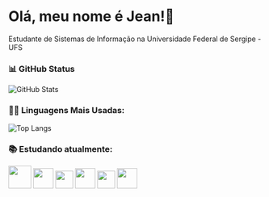 # Olá, meu nome é Jean!👋
Estudante de Sistemas de Informação na Universidade Federal de Sergipe - UFS

### 📊 GitHub Status
![GitHub Stats](https://github-readme-stats.vercel.app/api?username=jcjean&theme=transparent&bg_color=000&border_color=30A3DC&show_icons=true&icon_color=30A3DC&title_color=E94D5F&text_color=FFF&hide_title=true&hide=stars)

### 👨‍💻 Linguagens Mais Usadas:
![Top Langs](https://github-readme-stats-git-masterrstaa-rickstaa.vercel.app/api/top-langs/?username=jcjean&bg_color=000&border_color=30A3DC&title_color=E94D5F&text_color=FFF&hide_title=true)

### 📚 Estudando atualmente:
<div style="display: inline">
  <img width='45' height='45' src="https://cdn.jsdelivr.net/gh/devicons/devicon@latest/icons/java/java-original.svg" />
  <img width='40' height='40' src="https://cdn.jsdelivr.net/gh/devicons/devicon@latest/icons/sqldeveloper/sqldeveloper-original.svg" />
  <img width='35' height='35' src="https://cdn.jsdelivr.net/gh/devicons/devicon@latest/icons/spring/spring-original.svg" />
  <img width='40' height='40' src="https://cdn.jsdelivr.net/gh/devicons/devicon@latest/icons/git/git-plain.svg" />
  <img width='35' height='35' src="https://cdn.jsdelivr.net/gh/devicons/devicon@latest/icons/rabbitmq/rabbitmq-original.svg" />
  <img width='40' height='40' src="https://cdn.jsdelivr.net/gh/devicons/devicon@latest/icons/amazonwebservices/amazonwebservices-plain-wordmark.svg" />
</div>
